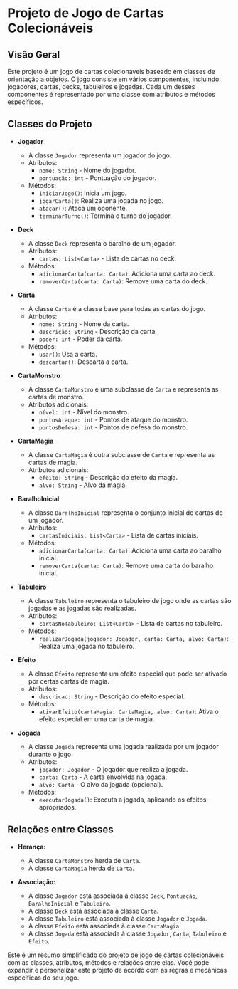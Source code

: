 # Projeto de Jogo de Cartas Colecionáveis

## Visão Geral
Este projeto é um jogo de cartas colecionáveis baseado em classes de orientação a objetos. O jogo consiste em vários componentes, incluindo jogadores, cartas, decks, tabuleiros e jogadas. Cada um desses componentes é representado por uma classe com atributos e métodos específicos.

## Classes do Projeto
- **Jogador**
  - A classe `Jogador` representa um jogador do jogo.
  - Atributos:
    - `nome: String` - Nome do jogador.
    - `pontuação: int` - Pontuação do jogador.
  - Métodos:
    - `iniciarJogo()`: Inicia um jogo.
    - `jogarCarta()`: Realiza uma jogada no jogo.
    - `atacar()`: Ataca um oponente.
    - `terminarTurno()`: Termina o turno do jogador.

- **Deck**
  - A classe `Deck` representa o baralho de um jogador.
  - Atributos:
    - `cartas: List<Carta>` - Lista de cartas no deck.
  - Métodos:
    - `adicionarCarta(carta: Carta)`: Adiciona uma carta ao deck.
    - `removerCarta(carta: Carta)`: Remove uma carta do deck.

- **Carta**
  - A classe `Carta` é a classe base para todas as cartas do jogo.
  - Atributos:
    - `nome: String` - Nome da carta.
    - `descrição: String` - Descrição da carta.
    - `poder: int` - Poder da carta.
  - Métodos:
    - `usar()`: Usa a carta.
    - `descartar()`: Descarta a carta.

- **CartaMonstro**
  - A classe `CartaMonstro` é uma subclasse de `Carta` e representa as cartas de monstro.
  - Atributos adicionais:
    - `nível: int` - Nível do monstro.
    - `pontosAtaque: int` - Pontos de ataque do monstro.
    - `pontosDefesa: int` - Pontos de defesa do monstro.

- **CartaMagia**
  - A classe `CartaMagia` é outra subclasse de `Carta` e representa as cartas de magia.
  - Atributos adicionais:
    - `efeito: String` - Descrição do efeito da magia.
    - `alvo: String` - Alvo da magia.

- **BaralhoInicial**
  - A classe `BaralhoInicial` representa o conjunto inicial de cartas de um jogador.
  - Atributos:
    - `cartasIniciais: List<Carta>` - Lista de cartas iniciais.
  - Métodos:
    - `adicionarCarta(carta: Carta)`: Adiciona uma carta ao baralho inicial.
    - `removerCarta(carta: Carta)`: Remove uma carta do baralho inicial.

- **Tabuleiro**
  - A classe `Tabuleiro` representa o tabuleiro de jogo onde as cartas são jogadas e as jogadas são realizadas.
  - Atributos:
    - `cartasNoTabuleiro: List<Carta>` - Lista de cartas no tabuleiro.
  - Métodos:
    - `realizarJogada(jogador: Jogador, carta: Carta, alvo: Carta)`: Realiza uma jogada no tabuleiro.

- **Efeito**
  - A classe `Efeito` representa um efeito especial que pode ser ativado por certas cartas de magia.
  - Atributos:
    - `descricao: String` - Descrição do efeito especial.
  - Métodos:
    - `ativarEfeito(cartaMagia: CartaMagia, alvo: Carta)`: Ativa o efeito especial em uma carta de magia.

- **Jogada**
  - A classe `Jogada` representa uma jogada realizada por um jogador durante o jogo.
  - Atributos:
    - `jogador: Jogador` - O jogador que realiza a jogada.
    - `carta: Carta` - A carta envolvida na jogada.
    - `alvo: Carta` - O alvo da jogada (opcional).
  - Métodos:
    - `executarJogada()`: Executa a jogada, aplicando os efeitos apropriados.

## Relações entre Classes
- **Herança:**
  - A classe `CartaMonstro` herda de `Carta`.
  - A classe `CartaMagia` herda de `Carta`.

- **Associação:**
  - A classe `Jogador` está associada à classe `Deck`, `Pontuação`, `BaralhoInicial` e `Tabuleiro`.
  - A classe `Deck` está associada à classe `Carta`.
  - A classe `Tabuleiro` está associada à classe `Jogador` e `Jogada`.
  - A classe `Efeito` está associada à classe `CartaMagia`.
  - A classe `Jogada` está associada à classe `Jogador`, `Carta`, `Tabuleiro` e `Efeito`.

Este é um resumo simplificado do projeto de jogo de cartas colecionáveis com as classes, atributos, métodos e relações entre elas. Você pode expandir e personalizar este projeto de acordo com as regras e mecânicas específicas do seu jogo.

